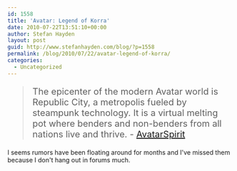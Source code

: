 ```yaml
---
id: 1558
title: 'Avatar: Legend of Korra'
date: 2010-07-22T13:51:10+00:00
author: Stefan Hayden
layout: post
guid: http://www.stefanhayden.com/blog/?p=1558
permalink: /blog/2010/07/22/avatar-legend-of-korra/
categories:
  - Uncategorized
---
```


<blockquote style="font-size:20px;">The epicenter of the modern Avatar world is Republic City, a metropolis fueled by steampunk technology. It is a virtual melting pot where benders and non-benders from all nations live and thrive. - <a href="http://forums.avatarspirit.net/index.php?topic=18479.0">AvatarSpirit</a></blockquote>

I seems rumors have been floating around for months and I've missed them because I don't hang out in forums much.